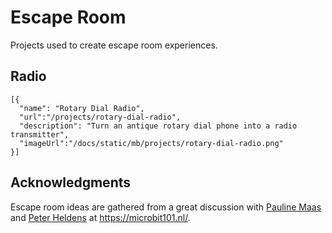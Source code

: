 # Escape Room

Projects used to create escape room experiences.

## Radio

```codecard
[{
  "name": "Rotary Dial Radio",
  "url":"/projects/rotary-dial-radio",
  "description": "Turn an antique rotary dial phone into a radio transmitter",
  "imageUrl":"/docs/static/mb/projects/rotary-dial-radio.png"
}]
```

## Acknowledgments

Escape room ideas are gathered from a great discussion with [Pauline Maas](https://twitter.com/4pip) and [Peter Heldens](https://twitter.com/PeterHeldens) at https://microbit101.nl/.
